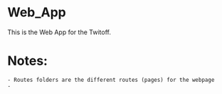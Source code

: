 # Web_App
This is the Web App for the Twitoff.

# Notes:
    - Routes folders are the different routes (pages) for the webpage
    - 